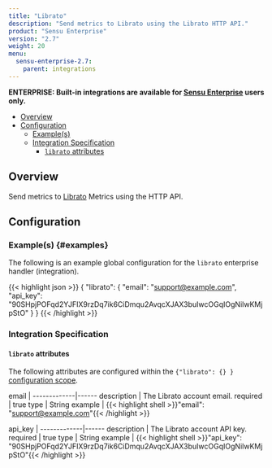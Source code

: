 ```yaml
---
title: "Librato"
description: "Send metrics to Librato using the Librato HTTP API."
product: "Sensu Enterprise"
version: "2.7"
weight: 20
menu:
  sensu-enterprise-2.7:
    parent: integrations
---
```

**ENTERPRISE: Built-in integrations are available for [Sensu Enterprise][1]
users only.**

- [Overview](#overview)
- [Configuration](#configuration)
  - [Example(s)](#examples)
  - [Integration Specification](#integration-specification)
    - [`librato` attributes](#librato-attributes)

## Overview

Send metrics to [Librato][2] Metrics using the HTTP API.

## Configuration

### Example(s) {#examples}

The following is an example global configuration for the `librato` enterprise
handler (integration).

{{< highlight json >}}
{
  "librato": {
    "email": "support@example.com",
    "api_key": "90SHpjPOFqd2YJFIX9rzDq7ik6CiDmqu2AvqcXJAX3buIwcOGqIOgNilwKMjpStO"
  }
}
{{< /highlight >}}

### Integration Specification

#### `librato` attributes

The following attributes are configured within the `{"librato": {} }`
[configuration scope][3].

email        | 
-------------|------
description  | The Librato account email.
required     | true
type         | String
example      | {{< highlight shell >}}"email": "support@example.com"{{< /highlight >}}

api_key      | 
-------------|------
description  | The Librato account API key.
required     | true
type         | String
example      | {{< highlight shell >}}"api_key": "90SHpjPOFqd2YJFIX9rzDq7ik6CiDmqu2AvqcXJAX3buIwcOGqIOgNilwKMjpStO"{{< /highlight >}}


[?]:  #
[1]:  /sensu-enterprise
[2]:  https://www.librato.com?ref=sensu-enterprise
[3]:  /sensu-core/1.0/reference/configuration#configuration-scopes
